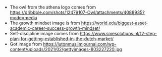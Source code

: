 - The owl from the athena logo comes from https://dribbble.com/shots/12479107-Owl/attachments/4088935?mode=media
- The growth mindset image is from https://world.edu/biggest-asset-academic-career-success-growth-mindset/
- Self-discipline image comes from https://www.smesolutions.nl/12-step-plan-for-getting-established-in-the-dutch-market/
- Got image from https://lutonmuslimjournal.com/wp-content/uploads/2021/02/gettyimages-803227220.jpg
